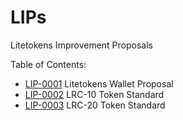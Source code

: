 # LIPs
Litetokens Improvement Proposals

Table of Contents:
- [LIP-0001](https://github.com/litetokens/lips/blob/master/LIP-0001.md) Litetokens Wallet Proposal
- [LIP-0002](https://github.com/litetokens/lips/blob/master/LIP-0002.md) LRC-10 Token Standard
- [LIP-0003](https://github.com/litetokens/lips/blob/master/LIP-0003.md) LRC-20 Token Standard

